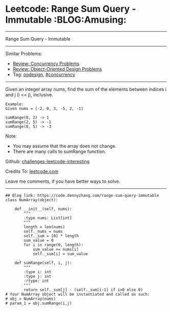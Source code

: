 # Leetcode: Range Sum Query - Immutable     :BLOG:Amusing:


---

Range Sum Query - Immutable  

---

Similar Problems:  
-   [Review: Concurrency Problems](https://code.dennyzhang.com/review-concurrency)
-   [Review: Object-Oriented Design Problems](https://code.dennyzhang.com/review-oodesign)
-   Tag: [oodesign](https://code.dennyzhang.com/tag/oodesign), [#concurrency](https://code.dennyzhang.com/tag/concurrency)

---

Given an integer array nums, find the sum of the elements between indices i and j (i <= j), inclusive.  

    Example:
    Given nums = [-2, 0, 3, -5, 2, -1]
    
    sumRange(0, 2) -> 1
    sumRange(2, 5) -> -1
    sumRange(0, 5) -> -3

Note:  
-   You may assume that the array does not change.
-   There are many calls to sumRange function.

Github: [challenges-leetcode-interesting](https://github.com/DennyZhang/challenges-leetcode-interesting/tree/master/range-sum-query-immutable)  

Credits To: [leetcode.com](https://leetcode.com/problems/range-sum-query-immutable/description/)  

Leave me comments, if you have better ways to solve.  

---

    ## Blog link: https://code.dennyzhang.com/range-sum-query-immutable
    class NumArray(object):
    
        def __init__(self, nums):
            """
            :type nums: List[int]
            """
            length = len(nums)
            self._nums = nums
            self._sum = [0] * length
            sum_value = 0
            for i in range(0, length):
                sum_value += nums[i]
                self._sum[i] = sum_value
    
        def sumRange(self, i, j):
            """
            :type i: int
            :type j: int
            :rtype: int
            """
            return self._sum[j] - (self._sum[i-1] if i>0 else 0)
    # Your NumArray object will be instantiated and called as such:
    # obj = NumArray(nums)
    # param_1 = obj.sumRange(i,j)